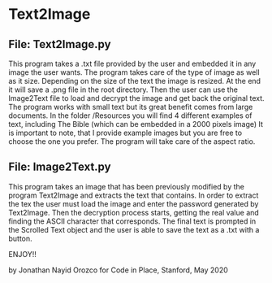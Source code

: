 # Text2Image
 
File: Text2Image.py
----------------
This program takes a .txt file provided by the user and
embedded it in any image the user wants. The program takes care
of the type of image as well as it size. Depending on the size of
the text the image is resized. At the end it will save a .png file
in the root directory.
Then the user can use the Image2Text file to load and decrypt the
image and get back the original text.
The program works with small text but its great benefit comes from
large documents. In the folder /Resources you will find 4 different
examples of text, including The Bible (which can be embedded in a
2000 pixels image)
It is important to note, that I provide example images but you are
free to choose the one you prefer. The program will take care of
the aspect ratio. 


File: Image2Text.py
----------------
This program takes an image that has been previously modified
by the program Text2Image and extracts the text that contains.
In order to extract the tex the user must load the image and
enter the password generated by Text2Image. Then the decryption
process starts, getting the real value and finding the ASCII
character that corresponds.
The final text is prompted in the Scrolled Text object and the
user is able to save the text as a .txt with a button.

ENJOY!!

by Jonathan Nayid Orozco for Code in Place, Stanford, May 2020
